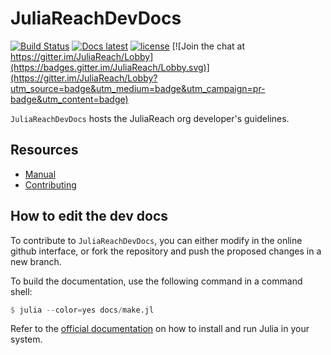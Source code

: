 # JuliaReachDevDocs

[![Build Status](https://travis-ci.org/JuliaReach/JuliaReachDevDocs.jl.svg?branch=master)](https://travis-ci.org/JuliaReach/JuliaReachDevDocs.jl)
[![Docs latest](https://img.shields.io/badge/docs-latest-blue.svg)](http://juliareach.github.io/JuliaReachDevDocs.jl/latest/)
[![license](https://img.shields.io/github/license/mashape/apistatus.svg?maxAge=2592000)](https://github.com/JuliaReach/JuliaReachDevDocs.jl/blob/master/LICENSE.md)
[![Join the chat at https://gitter.im/JuliaReach/Lobby](https://badges.gitter.im/JuliaReach/Lobby.svg)](https://gitter.im/JuliaReach/Lobby?utm_source=badge&utm_medium=badge&utm_campaign=pr-badge&utm_content=badge)

`JuliaReachDevDocs` hosts the JuliaReach org developer's guidelines.

## Resources

- [Manual](http://juliareach.github.io/JuliaReachDevDocs.jl/latest/)
- [Contributing](https://juliareach.github.io/JuliaReachDevDocs.jl/latest/about.html#Contributing-1)

## How to edit the dev docs

To contribute to `JuliaReachDevDocs`, you can either modify in the online github
interface, or fork the repository and push the proposed changes in a new branch.

To build the documentation, use the following command in a command shell:

```julia
$ julia --color=yes docs/make.jl
```

Refer to the [official documentation](https://julialang.org/downloads) on how to
install and run Julia in your system.

